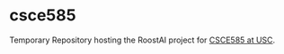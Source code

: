 # csce585
Temporary Repository hosting the RoostAI project for [CSCE585 at USC](https://pooyanjamshidi.github.io/mls/).
